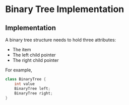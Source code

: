 # Binary Tree Implementation

## Implementation
A binary tree structure needs to hold three attributes:
- The item
- The left child pointer
- The right child pointer

For example,
```csharp
class BinaryTree {
    int value
    BinaryTree left;
    BinaryTree right;
}
```
